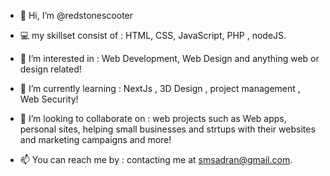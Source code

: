 - 👋 Hi, I’m @redstonescooter
- :computer: my skillset consist of : HTML, CSS, JavaScript, PHP , nodeJS.

- 👀 I’m interested in : Web Development, Web Design and anything web or design related!

- 🌱 I’m currently learning : NextJs , 3D Design , project management , Web Security!

- 💞️ I’m looking to collaborate on : web projects such as Web apps, personal sites, helping small businesses and strtups with their websites and marketing campaigns and more!

- 📫 You can reach me by : contacting me at smsadran@gmail.com.

<!---
redstonescooter/redstonescooter is a ✨ special ✨ repository because its `README.md` (this file) appears on your GitHub profile.
You can click the Preview link to take a look at your changes.
--->

